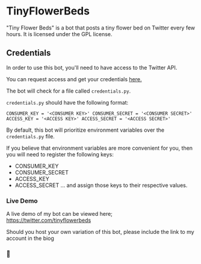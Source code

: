 # TinyFlowerBeds
"Tiny Flower Beds" is a bot that posts a tiny flower bed on Twitter every few hours.
It is licensed under the GPL license.

## Credentials

In order to use this bot, you'll need to have access to the Twitter API.

You can request access and get your credentials [here.](https://dev.twitter.com)

The bot will check for a file called `credentials.py`.

`credentials.py` should have the following format:

`
CONSUMER_KEY = '<CONSUMER KEY>'
CONSUMER_SECRET = '<CONSUMER SECRET>'
ACCESS_KEY = '<ACCESS KEY>'
ACCESS_SECRET = '<ACCESS SECRET>'
`

By default, this bot will prioritize environment variables over the `credentials.py` file.

If you believe that environment variables are more convenient for you, then you will need to register the following keys:
* CONSUMER_KEY
* CONSUMER_SECRET
* ACCESS_KEY
* ACCESS_SECRET
... and assign those keys to their respective values.

### Live Demo
A live demo of my bot can be viewed here; https://twitter.com/tinyflowerbeds

Should you host your own variation of this bot, please include the link to my account in the biog

### 🌹
